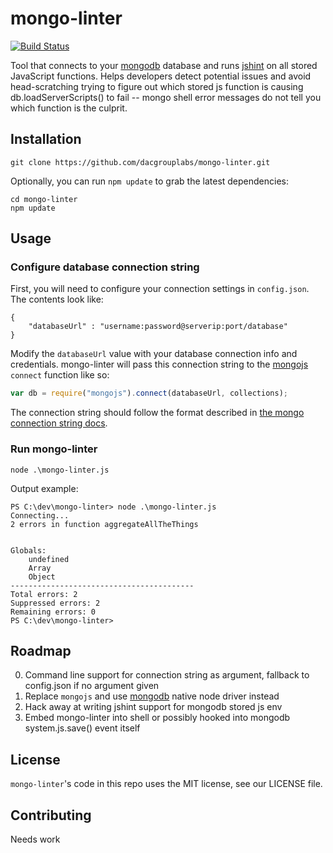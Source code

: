 # mongo-linter

[![Build Status](https://magnum.travis-ci.com/dacgrouplabs/mongo-linter.svg?token=vja1SanqcFPypny4gPcZ&branch=master)](https://magnum.travis-ci.com/dacgrouplabs/mongo-linter)

Tool that connects to your [mongodb](https://www.mongodb.org/) database and runs [jshint](http://www.jshint.com/docs/) on all stored JavaScript functions. Helps developers detect potential issues and avoid head-scratching trying to figure out which stored js function is causing db.loadServerScripts() to fail -- mongo shell error messages do not tell you which function is the culprit.

## Installation

```
git clone https://github.com/dacgrouplabs/mongo-linter.git
```

Optionally, you can run `npm update` to grab the latest dependencies:
```
cd mongo-linter
npm update
```

## Usage


### Configure database connection string

First, you will need to configure your connection settings in `config.json`. The contents look like:
```
{
    "databaseUrl" : "username:password@serverip:port/database"
}
```
Modify the `databaseUrl` value with your database connection info and credentials. mongo-linter will pass this connection string to the [mongojs](http://mafintosh.github.io/mongojs/) `connect` function like so:
```javascript
var db = require("mongojs").connect(databaseUrl, collections);
```
The connection string should follow the format described in [the mongo connection string docs](http://docs.mongodb.org/manual/reference/connection-string/).

### Run mongo-linter

```
node .\mongo-linter.js
```

Output example:

```
PS C:\dev\mongo-linter> node .\mongo-linter.js
Connecting...
2 errors in function aggregateAllTheThings


Globals:
    undefined
    Array
    Object
-----------------------------------------
Total errors: 2
Suppressed errors: 2
Remaining errors: 0
PS C:\dev\mongo-linter>
```


## Roadmap

0. Command line support for connection string as argument, fallback to config.json if no argument given
1. Replace `mongojs` and use [mongodb](https://github.com/mongodb/node-mongodb-native/) native node driver instead
2. Hack away at writing jshint support for mongodb stored js env
3. Embed mongo-linter into shell or possibly hooked into mongodb system.js.save() event itself


## License

`mongo-linter`'s code in this repo uses the MIT license, see our LICENSE file.

## Contributing

Needs work